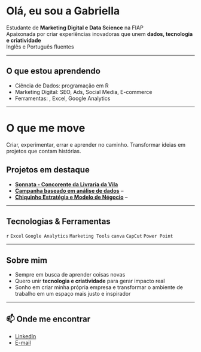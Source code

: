 # Olá, eu sou a Gabriella  

Estudante de **Marketing Digital e Data Science** na FIAP  
Apaixonada por criar experiências inovadoras que unem **dados, tecnologia e criatividade**  
Inglês e Português fluentes  

---

## O que estou aprendendo  
- Ciência de Dados: programação em R 
- Marketing Digital: SEO, Ads, Social Media, E-commerce  
- Ferramentas: , Excel, Google Analytics  

--- 
# O que me move
Criar, experimentar, errar e aprender no caminho. Transformar ideias em projetos que contam histórias.

## Projetos em destaque  
-  **[Sonnata - Concorente da Livraria da Vila](https://www.canva.com/design/DAGvw6fw3o4/0q0ZgBqOIXsFZF5x92H6NA/view)**  
-  **[Campanha baseado em análise de dados](https://www.canva.com/design/DAGwI1THZ-M/pHdmCCm-d9L8jwBum_1sFw/view)** –  
-  **[Chiquinho Estratégia e Modelo de Négocio](https://www.canva.com/design/DAGmk6KZ-x4/Jhu7VZBGp1LZ2wrEzN8WQQ/view)** –

---

##  Tecnologias & Ferramentas  
`r` `Excel` `Google Analytics` `Marketing Tools` `canva` `CapCut` `Power Point`   

---

## Sobre mim  
- Sempre em busca de aprender coisas novas  
- Quero unir **tecnologia e criatividade** para gerar impacto real  
- Sonho em criar minha própria empresa e transformar o ambiente de trabalho em um espaço mais justo e inspirador  

---

## 📫 Onde me encontrar  
- [LinkedIn](link_aqui)  
- [E-mail](mailto:seuemail@gmail.com)  
